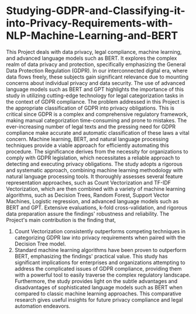 # Studying-GDPR-and-Classifying-it-into-Privacy-Requirements-with-NLP-Machine-Learning-and-BERT


This Project deals with data privacy, legal compliance, machine learning, and advanced language models such as BERT. It explores the complex realm of data privacy and protection, specifically emphasizing the General Data Protection Regulation (GDPR). In our interconnected digital era, where data flows freely, these subjects gain significant relevance due to mounting concerns about individual privacy and data security. The use of advanced language models such as BERT and GPT highlights the importance of this study in utilizing cutting-edge technology for legal categorization tasks in the context of GDPR compliance.
The problem addressed in this Project is the appropriate classification of GDPR into privacy obligations. This is critical since GDPR is a complex and comprehensive regulatory framework, making manual categorization time-consuming and prone to mistakes. The ever-increasing number of legal texts and the pressing need for GDPR compliance make accurate and automatic classification of these laws a vital concern.  Machine learning, BERT, and natural language processing techniques provide a viable approach for efficiently automating this procedure. The significance derives from the necessity for organizations to comply with GDPR legislation, which necessitates a reliable approach to detecting and executing privacy obligations.
The study adopts a rigorous and systematic approach, combining machine learning methodology with natural language processing tools. It thoroughly assesses several feature representation approaches, such as Count Vectorization and TF-IDF Vectorization, which are then combined with a variety of machine learning algorithms, such as Decision Trees, Random Forest, Support Vector Machines, Logistic regression, and advanced language models such as BERT and GPT. Extensive evaluations, k-fold cross-validation, and rigorous data preparation assure the findings' robustness and reliability.
The Project's main contribution is the finding that,
1. Count Vectorization consistently outperforms competing techniques in categorizing GDPR law into privacy requirements when paired with the Decision Tree model. 
2. Standard machine learning algorithms have been proven to outperform BERT, emphasizing the findings' practical value.
This study has significant implications for enterprises and organizations attempting to address the complicated issues of GDPR compliance, providing them with a powerful tool to easily traverse the complex regulatory landscape. Furthermore, the study provides light on the subtle advantages and disadvantages of sophisticated language models such as BERT when compared to classic machine learning approaches. This comparative research gives useful insights for future privacy compliance and legal automation endeavors.

